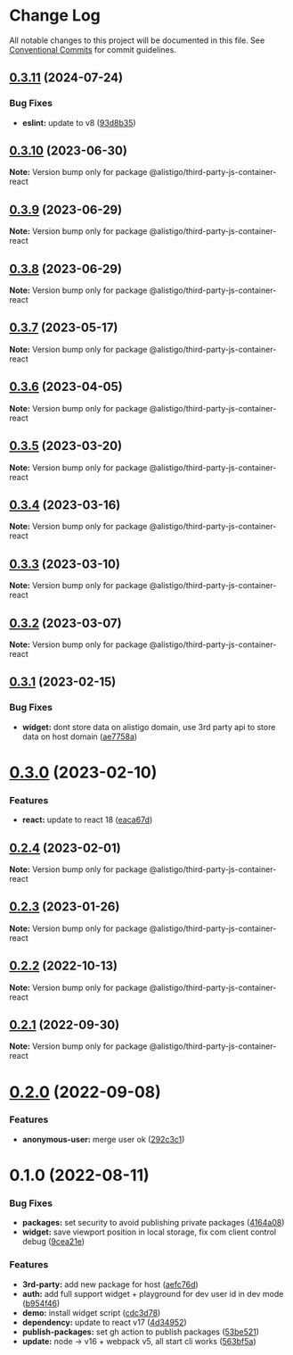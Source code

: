 # Change Log

All notable changes to this project will be documented in this file.
See [Conventional Commits](https://conventionalcommits.org) for commit guidelines.

## [0.3.11](https://github.com/alistigo/core/compare/@alistigo/third-party-js-container-react@0.3.10...@alistigo/third-party-js-container-react@0.3.11) (2024-07-24)


### Bug Fixes

* **eslint:** update to v8 ([93d8b35](https://github.com/alistigo/core/commit/93d8b35893b96c36ba4f6b84442c9eab32360424))





## [0.3.10](https://github.com/alistigo/core/compare/@alistigo/third-party-js-container-react@0.3.9...@alistigo/third-party-js-container-react@0.3.10) (2023-06-30)

**Note:** Version bump only for package @alistigo/third-party-js-container-react





## [0.3.9](https://github.com/alistigo/core/compare/@alistigo/third-party-js-container-react@0.3.8...@alistigo/third-party-js-container-react@0.3.9) (2023-06-29)

**Note:** Version bump only for package @alistigo/third-party-js-container-react





## [0.3.8](https://github.com/alistigo/core/compare/@alistigo/third-party-js-container-react@0.3.7...@alistigo/third-party-js-container-react@0.3.8) (2023-06-29)

**Note:** Version bump only for package @alistigo/third-party-js-container-react





## [0.3.7](https://github.com/alistigo/core/compare/@alistigo/third-party-js-container-react@0.3.6...@alistigo/third-party-js-container-react@0.3.7) (2023-05-17)

**Note:** Version bump only for package @alistigo/third-party-js-container-react





## [0.3.6](https://github.com/alistigo/core/compare/@alistigo/third-party-js-container-react@0.3.5...@alistigo/third-party-js-container-react@0.3.6) (2023-04-05)

**Note:** Version bump only for package @alistigo/third-party-js-container-react





## [0.3.5](https://github.com/alistigo/core/compare/@alistigo/third-party-js-container-react@0.3.4...@alistigo/third-party-js-container-react@0.3.5) (2023-03-20)

**Note:** Version bump only for package @alistigo/third-party-js-container-react





## [0.3.4](https://github.com/alistigo/core/compare/@alistigo/third-party-js-container-react@0.3.3...@alistigo/third-party-js-container-react@0.3.4) (2023-03-16)

**Note:** Version bump only for package @alistigo/third-party-js-container-react





## [0.3.3](https://github.com/alistigo/core/compare/@alistigo/third-party-js-container-react@0.3.2...@alistigo/third-party-js-container-react@0.3.3) (2023-03-10)

**Note:** Version bump only for package @alistigo/third-party-js-container-react





## [0.3.2](https://github.com/alistigo/core/compare/@alistigo/third-party-js-container-react@0.3.1...@alistigo/third-party-js-container-react@0.3.2) (2023-03-07)

**Note:** Version bump only for package @alistigo/third-party-js-container-react





## [0.3.1](https://github.com/alistigo/core/compare/@alistigo/third-party-js-container-react@0.3.0...@alistigo/third-party-js-container-react@0.3.1) (2023-02-15)


### Bug Fixes

* **widget:** dont store data on alistigo domain, use 3rd party api to store data on host domain ([ae7758a](https://github.com/alistigo/core/commit/ae7758a925e3303ca65e5865ad1cdf676501905b))





# [0.3.0](https://github.com/alistigo/core/compare/@alistigo/third-party-js-container-react@0.2.4...@alistigo/third-party-js-container-react@0.3.0) (2023-02-10)


### Features

* **react:** update to react 18 ([eaca67d](https://github.com/alistigo/core/commit/eaca67ddac4b6a53da999ec0d42e4a4e2080c595))





## [0.2.4](https://github.com/alistigo/core/compare/@alistigo/third-party-js-container-react@0.2.3...@alistigo/third-party-js-container-react@0.2.4) (2023-02-01)

**Note:** Version bump only for package @alistigo/third-party-js-container-react





## [0.2.3](https://github.com/alistigo/core/compare/@alistigo/third-party-js-container-react@0.2.2...@alistigo/third-party-js-container-react@0.2.3) (2023-01-26)

**Note:** Version bump only for package @alistigo/third-party-js-container-react





## [0.2.2](https://github.com/alistigo/core/compare/@alistigo/third-party-js-container-react@0.2.1...@alistigo/third-party-js-container-react@0.2.2) (2022-10-13)

**Note:** Version bump only for package @alistigo/third-party-js-container-react





## [0.2.1](https://github.com/alistigo/core/compare/@alistigo/third-party-js-container-react@0.2.0...@alistigo/third-party-js-container-react@0.2.1) (2022-09-30)

**Note:** Version bump only for package @alistigo/third-party-js-container-react





# [0.2.0](https://github.com/alistigo/core/compare/@alistigo/third-party-js-container-react@0.1.0...@alistigo/third-party-js-container-react@0.2.0) (2022-09-08)


### Features

* **anonymous-user:** merge user ok ([292c3c1](https://github.com/alistigo/core/commit/292c3c1498b50b09af43a4e7169b2c1684ddaa0c))





# 0.1.0 (2022-08-11)


### Bug Fixes

* **packages:** set security to avoid publishing private packages ([4164a08](https://github.com/alistigo/core/commit/4164a08d2b046cc624471892a44cf8ddc250b1a4))
* **widget:** save viewport position in local storage, fix com client control debug ([9cea21e](https://github.com/alistigo/core/commit/9cea21e5a478ce78659de35d747cf740b1d520a6))


### Features

* **3rd-party:** add new package for host ([aefc76d](https://github.com/alistigo/core/commit/aefc76d5ec30801bfd0875f90358c39d0b511152))
* **auth:** add full support widget + playground for dev user id in dev mode ([b954f46](https://github.com/alistigo/core/commit/b954f462784ba7fc9d2dacfaaf62751d3e07de81))
* **demo:** install widget script ([cdc3d78](https://github.com/alistigo/core/commit/cdc3d78c543bf5baeb5668577683beadcff1b9e5))
* **dependency:** update to react v17 ([4d34952](https://github.com/alistigo/core/commit/4d349528c495a8181044c108aff310689f962914))
* **publish-packages:** set gh action to publish packages ([53be521](https://github.com/alistigo/core/commit/53be521b42203e9bafb95af274c42b75b7943eab))
* **update:** node -> v16 + webpack v5, all start cli works ([563bf5a](https://github.com/alistigo/core/commit/563bf5a8f6e9ea3b327a075acf8931fb1158f225))
